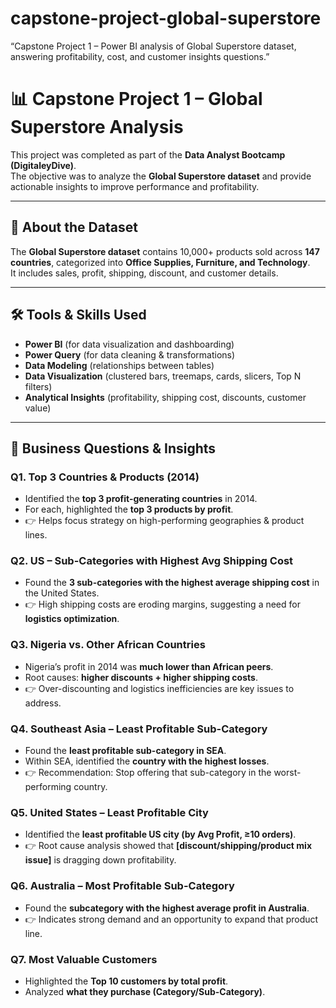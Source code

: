 # capstone-project-global-superstore
“Capstone Project 1 – Power BI analysis of Global Superstore dataset, answering profitability, cost, and customer insights questions.”
# 📊 Capstone Project 1 – Global Superstore Analysis

This project was completed as part of the **Data Analyst Bootcamp (DigitaleyDive)**.  
The objective was to analyze the **Global Superstore dataset** and provide actionable insights to improve performance and profitability.  

---

## 📂 About the Dataset
The **Global Superstore dataset** contains 10,000+ products sold across **147 countries**, categorized into **Office Supplies, Furniture, and Technology**.  
It includes sales, profit, shipping, discount, and customer details.  

---

## 🛠️ Tools & Skills Used
- **Power BI** (for data visualization and dashboarding)  
- **Power Query** (for data cleaning & transformations)  
- **Data Modeling** (relationships between tables)  
- **Data Visualization** (clustered bars, treemaps, cards, slicers, Top N filters)  
- **Analytical Insights** (profitability, shipping cost, discounts, customer value)  

---

## 🎯 Business Questions & Insights

### **Q1. Top 3 Countries & Products (2014)**
- Identified the **top 3 profit-generating countries** in 2014.  
- For each, highlighted the **top 3 products by profit**.  
- 👉 Helps focus strategy on high-performing geographies & product lines.  

### **Q2. US – Sub-Categories with Highest Avg Shipping Cost**
- Found the **3 sub-categories with the highest average shipping cost** in the United States.  
- 👉 High shipping costs are eroding margins, suggesting a need for **logistics optimization**.  

### **Q3. Nigeria vs. Other African Countries**
- Nigeria’s profit in 2014 was **much lower than African peers**.  
- Root causes: **higher discounts + higher shipping costs**.  
- 👉 Over-discounting and logistics inefficiencies are key issues to address.  

### **Q4. Southeast Asia – Least Profitable Sub-Category**
- Found the **least profitable sub-category in SEA**.  
- Within SEA, identified the **country with the highest losses**.  
- 👉 Recommendation: Stop offering that sub-category in the worst-performing country.  

### **Q5. United States – Least Profitable City**
- Identified the **least profitable US city (by Avg Profit, ≥10 orders)**.  
- 👉 Root cause analysis showed that **[discount/shipping/product mix issue]** is dragging down profitability.  

### **Q6. Australia – Most Profitable Sub-Category**
- Found the **subcategory with the highest average profit in Australia**.  
- 👉 Indicates strong demand and an opportunity to expand that product line.  

### **Q7. Most Valuable Customers**
- Highlighted the **Top 10 customers by total profit**.  
- Analyzed **what they purchase (Category/Sub-Category)**.
